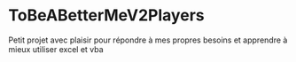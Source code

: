 # ToBeABetterMeV2Players

Petit projet avec plaisir pour répondre à mes propres besoins et apprendre à mieux utiliser excel et vba
